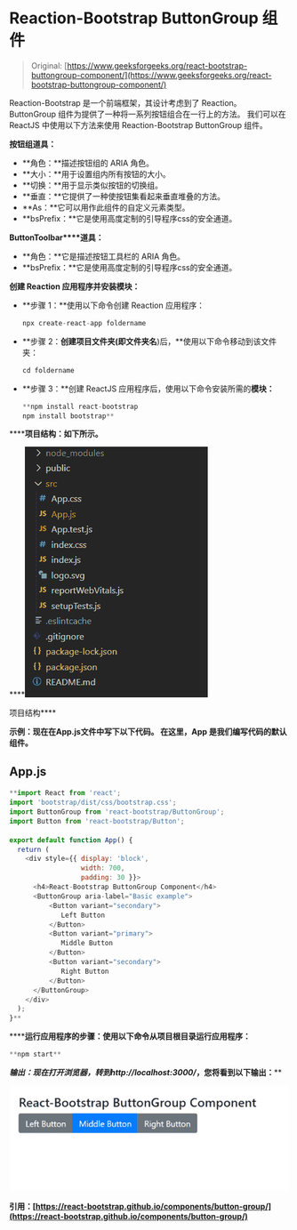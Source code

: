 # Reaction-Bootstrap ButtonGroup 组件

> Original: [https://www.geeksforgeeks.org/react-bootstrap-buttongroup-component/](https://www.geeksforgeeks.org/react-bootstrap-buttongroup-component/)

Reaction-Bootstrap 是一个前端框架，其设计考虑到了 Reaction。 ButtonGroup 组件为提供了一种将一系列按钮组合在一行上的方法。 我们可以在 ReactJS 中使用以下方法来使用 Reaction-Bootstrap ButtonGroup 组件。

**按钮组道具：**

*   **角色：**描述按钮组的 ARIA 角色。
*   **大小：**用于设置组内所有按钮的大小。
*   **切换：**用于显示类似按钮的切换组。
*   **垂直：**它提供了一种使按钮集看起来垂直堆叠的方法。
*   **As：**它可以用作此组件的自定义元素类型。
*   **bsPrefix：**它是使用高度定制的引导程序css的安全通道。

**ButtonToolbar****道具：**

*   **角色：**它是描述按钮工具栏的 ARIA 角色。
*   **bsPrefix：**它是使用高度定制的引导程序css的安全通道。

**创建 Reaction 应用程序并安装模块：**

*   **步骤 1：**使用以下命令创建 Reaction 应用程序：

    ```jsx
    npx create-react-app foldername
    ```

*   **步骤 2：**创建项目文件夹(即文件夹名**)后，**使用以下命令移动到该文件夹：

    ```jsx
    cd foldername
    ```

*   **步骤 3：**创建 ReactJS 应用程序后，使用以下命令安装所需的****模块：****

    ```jsx
    **npm install react-bootstrap 
    npm install bootstrap**
    ```

******项目结构：**如下所示。****

****![](img/f04ae0d8b722a9fff0bd9bd138b29c23.png)

项目结构**** 

******示例：**现在在**App.js**文件中写下以下代码。 在这里，App 是我们编写代码的默认组件。****

## ****App.js****

```jsx
**import React from 'react';
import 'bootstrap/dist/css/bootstrap.css';
import ButtonGroup from 'react-bootstrap/ButtonGroup';
import Button from 'react-bootstrap/Button';

export default function App() {
  return (
    <div style={{ display: 'block', 
                  width: 700, 
                  padding: 30 }}>
      <h4>React-Bootstrap ButtonGroup Component</h4>
      <ButtonGroup aria-label="Basic example">
          <Button variant="secondary">
             Left Button
          </Button>
          <Button variant="primary">
             Middle Button
          </Button>
          <Button variant="secondary">
             Right Button
          </Button>
      </ButtonGroup>
    </div>
  );
}**
```

******运行应用程序的步骤：**使用以下命令从项目根目录运行应用程序：****

```jsx
**npm start**
```

******输出：**现在打开浏览器，转到***http://localhost:3000/***，您将看到以下输出：****

****![](img/1d62a30de6e833db016d0d0599217f46.png)****

******引用：**[https://react-bootstrap.github.io/components/button-group/](https://react-bootstrap.github.io/components/button-group/)****